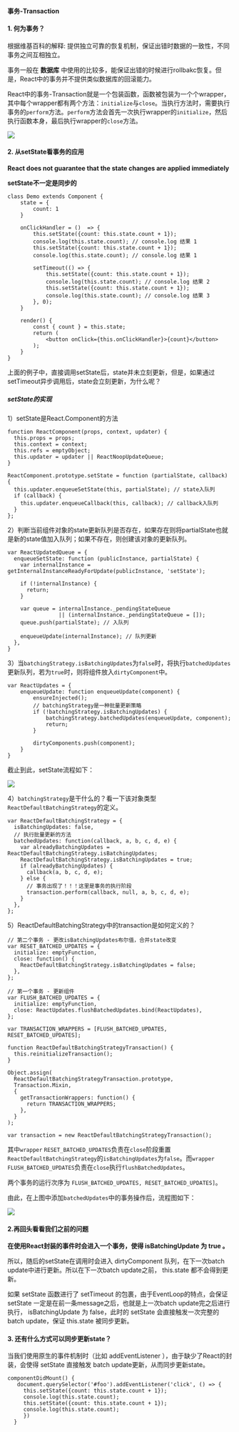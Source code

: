 #### 事务-Transaction

#### 1. 何为事务？

根据维基百科的解释: 提供独立可靠的恢复机制，保证出错时数据的一致性，不同事务之间互相独立。

事务一般在 **数据库** 中使用的比较多，能保证出错的时候进行rollbakc恢复。但是，React中的事务并不提供类似数据库的回滚能力。

React中的事务-Transaction就是一个包装函数，函数被包装为一个个wrapper，其中每个wrapper都有两个方法：`initialize`与`close`。当执行方法时，需要执行事务的`perform`方法。`perform`方法会首先一次执行wrapper的`initialize`，然后执行函数本身，最后执行wrapper的`close`方法。

![](../assets/transaction.png)

#### 2. 从setState看事务的应用

**React does not guarantee that the state changes are applied immediately**

**setState不一定是同步的**

```
class Demo extends Component {
    state = {
        count: 1
    }

    onClickHandler = ()  => {
        this.setState({count: this.state.count + 1});
        console.log(this.state.count); // console.log 结果 1
        this.setState({count: this.state.count + 1});
        console.log(this.state.count); // console.log 结果 1

        setTimeout(() => {
            this.setState({count: this.state.count + 1});
            console.log(this.state.count); // console.log 结果 2
            this.setState({count: this.state.count + 1});
            console.log(this.state.count); // console.log 结果 3
        }, 0);
    }

    render() {
        const { count } = this.state;
        return (
            <button onClick={this.onClickHandler}>{count}</button>
        );
    }
}
```

上面的例子中，直接调用setState后，state并未立刻更新，但是，如果通过setTimeout异步调用后，state会立刻更新，为什么呢？

##### setState的实现　

1）setState是React.Component的方法

```
function ReactComponent(props, context, updater) {
  this.props = props;
  this.context = context;
  this.refs = emptyObject;
  this.updater = updater || ReactNoopUpdateQueue;
}

ReactComponent.prototype.setState = function (partialState, callback) {
  this.updater.enqueueSetState(this, partialState); // state入队列
  if (callback) {
    this.updater.enqueueCallback(this, callback); // callback入队列
  }
};
```

2）判断当前组件对象的state更新队列是否存在，如果存在则将partialState也就是新的state值加入队列；如果不存在，则创建该对象的更新队列。

```
var ReactUpdatedQueue = {
  enqueueSetState: function (publicInstance, partialState) {
    var internalInstance = getInternalInstanceReadyForUpdate(publicInstance, 'setState');

    if (!internalInstance) {
      return;
    }

    var queue = internalInstance._pendingStateQueue 
                || (internalInstance._pendingStateQueue = []);
    queue.push(partialState); // 入队列

    enqueueUpdate(internalInstance); // 队列更新
  },
}
```

3）当`batchingStrategy.isBatchingUpdates`为`false`时，将执行`batchedUpdates`更新队列，若为`true`时，则将组件放入`dirtyComponent`中。

```
var ReactUpdates = {
    enqueueUpdate: function enqueueUpdate(component) {
        ensureInjected();
        // batchingStrategy是一种批量更新策略
        if (!batchingStrategy.isBatchingUpdates) {
            batchingStrategy.batchedUpdates(enqueueUpdate, component);
            return;
        }
        
        dirtyComponents.push(component);
    }
}
```

截止到此，setState流程如下：

![](../assets/transaction1.png)


4）`batchingStrategy`是干什么的？看一下该对象类型`ReactDefaultBatchingStrategy`的定义。

```
var ReactDefaultBatchingStrategy = {
  isBatchingUpdates: false,
  // 执行批量更新的方法
  batchedUpdates: function(callback, a, b, c, d, e) {
    var alreadyBatchingUpdates = ReactDefaultBatchingStrategy.isBatchingUpdates;
    ReactDefaultBatchingStrategy.isBatchingUpdates = true;
    if (alreadyBatchingUpdates) {
      callback(a, b, c, d, e);
    } else {
      // 事务出现了！！！这里是事务的执行阶段  
      transaction.perform(callback, null, a, b, c, d, e); 
    }
  },
};
```

5）ReactDefaultBatchingStrategy中的transaction是如何定义的？
```
// 第二个事务 - 更改isBatchingUpdates布尔值，合并state改变
var RESET_BATCHED_UPDATES = {
  initialize: emptyFunction,
  close: function() {
    ReactDefaultBatchingStrategy.isBatchingUpdates = false;
  },
};

// 第一个事务 - 更新组件
var FLUSH_BATCHED_UPDATES = {
  initialize: emptyFunction,
  close: ReactUpdates.flushBatchedUpdates.bind(ReactUpdates),
};

var TRANSACTION_WRAPPERS = [FLUSH_BATCHED_UPDATES, RESET_BATCHED_UPDATES];

function ReactDefaultBatchingStrategyTransaction() {
  this.reinitializeTransaction();
}

Object.assign(
  ReactDefaultBatchingStrategyTransaction.prototype,
  Transaction.Mixin,
  {
    getTransactionWrappers: function() {
      return TRANSACTION_WRAPPERS;
    },
  }
);

var transaction = new ReactDefaultBatchingStrategyTransaction();
```

其中`wrapper` `RESET_BATCHED_UPDATES`负责在`close`阶段重置`ReactDefaultBatchingStrategy`的`isBatchingUpdates`为`false`。而`wrapper` `FLUSH_BATCHED_UPDATES`负责在`close`执行`flushBatchedUpdates`。

两个事务的运行次序为 `FLUSH_BATCHED_UPDATES, RESET_BATCHED_UPDATES]`。

由此，在上图中添加`batchedUpdates`中的事务操作后，流程图如下：

![](../assets/transaction2.png)

#### 2.再回头看看我们之前的问题

**在使用React封装的事件时会进入一个事务，使得 isBatchingUpdate 为 true 。**

所以，随后的setState在调用时会进入 dirtyComponent 队列，在下一次batch update中进行更新。所以在下一次batch update之前， this.state 都不会得到更新。

如果 setState 函数进行了 setTimeout 的包裹，由于EventLoop的特点，会保证 setState 一定是在前一条message之后，也就是上一次batch update完之后进行执行， isBatchingUpdate 为 false，此时的 setState 会直接触发一次完整的batch update，保证 this.state 被同步更新。

#### 3. 还有什么方式可以同步更新state？

 当我们使用原生的事件机制时（比如 addEventListener ），由于缺少了React的封装，会使得 setState 直接触发 batch update更新，从而同步更新state。

```
componentDidMount() {
   document.querySelector('#foo').addEventListener('click', () => {
     this.setState({count: this.state.count + 1});
     console.log(this.state.count);
     this.setState({count: this.state.count + 1});
     console.log(this.state.count);
     })
  }
```